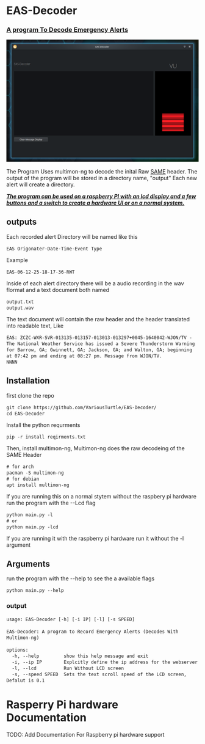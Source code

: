 # EAS-Decoder 
### [A program To Decode Emergency Alerts](https://en.wikipedia.org/wiki/Emergency_Alert_System)
![image](Screenshot.png)

The Program Uses multimon-ng to decode the inital Raw [SAME](https://en.wikipedia.org/wiki/Emergency_Alert_System#Technical_concept) header.
The output of the program will be stored in a directory name, "output"
Each new alert will create a directory.


***[The program can be used on a raspberry PI with an lcd display and a few buttons and a switch to create a hardware UI or on a normal system.](https://github.com/VariousTurtle/EAS-Decoder/edit/main/README.md#rasperry-pi-hardware-documentation)***

## outputs
Each recorded alert Directory will be named like this

    EAS Origonater-Date-Time-Event Type
Example

    EAS-06-12-25-18-17-36-RWT
Inside of each alert directory there will be a audio recording in the wav flormat and a text document both named

    output.txt
    output.wav
The text document will contain the raw header and the header translated into readable text, Like

    EAS: ZCZC-WXR-SVR-013135-013157-013013-013297+0045-1640042-WJON/TV -
    The National Weather Service has issued a Severe Thunderstorm Warning for Barrow, GA; Gwinnett, GA; Jackson, GA; and Walton, GA; beginning at 07:42 pm and ending at 08:27 pm. Message from WJON/TV.
    NNNN

## Installation
first clone the repo

    git clone https://github.com/VariousTurtle/EAS-Decoder/
    cd EAS-Decoder

Install the python requrments

    pip -r install reqirments.txt

Then, install multimon-ng, Multimon-ng does the raw decodeing of the SAME Header

    # for arch
    pacman -S multimon-ng
    # for debian
    apt install multimon-ng


If you are running this on a normal stytem without the raspbery pi hardware run the program with the --Lcd flag
    
    python main.py -l
    # or
    python main.py -lcd

If you are running it with the raspberry pi hardware run it without the -l argument

## Arguments
run the program with the --help to see the a available flags

    python main.py --help

### output

    usage: EAS-Decoder [-h] [-i IP] [-l] [-s SPEED]
    
    EAS-Decoder: A program to Record Emergency Alerts (Decodes With Multimon-ng)
    
    options:
      -h, --help         show this help message and exit
      -i, --ip IP        Explcitly define the ip address for the webserver
      -l, --lcd          Run Without LCD screen
      -s, --speed SPEED  Sets the text scroll speed of the LCD screen, Defalut is 0.1


# Rasperry Pi hardware Documentation
TODO: Add Documentation For Raspberry pi hardware support





    

